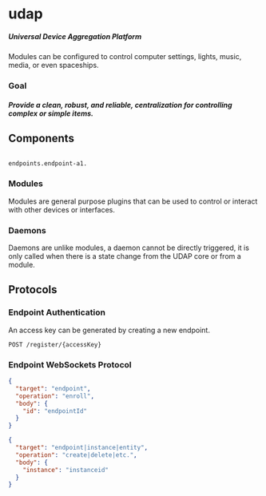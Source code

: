 # udap

##### Universal Device Aggregation Platform

Modules can be configured to control computer settings, lights, music, media, or even spaceships.

### Goal

##### Provide a clean, robust, and reliable, centralization for controlling complex or simple items.

## Components

```

endpoints.endpoint-a1.

```

### Modules

Modules are general purpose plugins that can be used to control or interact with other devices or interfaces.

### Daemons

Daemons are unlike modules, a daemon cannot be directly triggered, it is only called when there is a state change from
the UDAP core or from a module.

## Protocols

### Endpoint Authentication

An access key can be generated by creating a new endpoint.

```http request
POST /register/{accessKey}
```

### Endpoint WebSockets Protocol

```json
{
  "target": "endpoint",
  "operation": "enroll",
  "body": {
    "id": "endpointId"
  }
}
```

```json
{
  "target": "endpoint|instance|entity",
  "operation": "create|delete|etc.",
  "body": {
    "instance": "instanceid"
  }
}
```